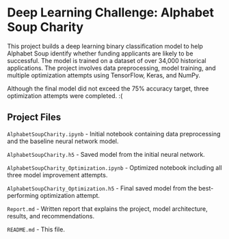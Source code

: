 # Deep Learning Challenge: Alphabet Soup Charity

This project builds a deep learning binary classification model to help Alphabet Soup identify whether funding applicants are likely to be successful. The model is trained on a dataset of over 34,000 historical applications. The project involves data preprocessing, model training, and multiple optimization attempts using TensorFlow, Keras, and NumPy.

Although the final model did not exceed the 75% accuracy target, three optimization attempts were completed. :(

## Project Files

`AlphabetSoupCharity.ipynb` - Initial notebook containing data preprocessing and the baseline neural network model.

`AlphabetSoupCharity.h5` - Saved model from the initial neural network.

`AlphabetSoupCharity_Optimization.ipynb` - Optimized notebook including all three model improvement attempts.

`AlphabetSoupCharity_Optimization.h5` - Final saved model from the best-performing optimization attempt.

`Report.md` - Written report that explains the project, model architecture, results, and recommendations.

`README.md` - This file.
